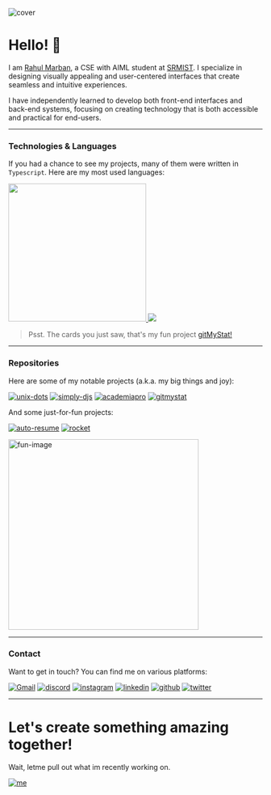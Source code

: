 ![cover](https://github.com/user-attachments/assets/6965dc40-6520-480d-a42c-a34cc3ee95b4)

# Hello! 👋
I am [Rahul Marban](https://marban.is-a.dev), a CSE with AIML student at [SRMIST](https://srmist.edu.in). I specialize in designing visually appealing and user-centered interfaces that create seamless and intuitive experiences.

I have independently learned to develop both front-end interfaces and back-end systems, focusing on creating technology that is both accessible and practical for end-users.

---

### Technologies & Languages
If you had a chance to see my projects, many of them were written in `Typescript`. Here are my most used languages:

<div align='left'>
<a href="https://github.com/Rahuletto">
            <img width="273" src="https://gitmystat.vercel.app/user?theme=gold&username=rahuletto&color=0xEBE9E1&accent=0xebe9e185&background=0x0C0C0C&tip=0xFF6265"></img>
          </a>
          <a href="https://github.com/Rahuletto?tab=repositories">
            <img src="https://gitmystat.vercel.app/top?username=rahuletto&theme=gold&layout=bar&color=0xEBE9E1&accent=0xebe9e185&background=0x0C0C0C&tip=0xFF6265"></img>
          </a>
</div>

> Psst. The cards you just saw, that's my fun project [gitMyStat!](https://github.com/Rahuletto/gitmystat)

---

### Repositories

Here are some of my notable projects (a.k.a. my big things and joy):

[![unix-dots](https://gitmystat.vercel.app/repo?username=unixporn-dots&theme=gold&repo=unixporn-dots.github.io&color=0xEBE9E1&accent=0xebe9e185&background=0x0C0C0C&tip=0xFF6265)](https://github.com/unixporn-dots/unixporn-dots.github.io)
[![simply-djs](https://gitmystat.vercel.app/repo?username=rahuletto&repo=simply-djs&theme=gold&color=0xEBE9E1&accent=0xebe9e185&background=0x0C0C0C&tip=0xFF6265)](https://github.com/rahuletto/simply-djs)
[![academiapro](https://gitmystat.vercel.app/repo?username=rahuletto&repo=academiapro&theme=gold&color=0xEBE9E1&accent=0xebe9e185&background=0x0C0C0C&tip=0xFF6265)](https://github.com/rahuletto/academiapro)
[![gitmystat](https://gitmystat.vercel.app/repo?username=rahuletto&repo=gitmystat&theme=gold&color=0xEBE9E1&accent=0xebe9e185&background=0x0C0C0C&tip=0xFF6265)](https://github.com/rahuletto/gitmystat)

And some just-for-fun projects:

[![auto-resume](https://gitmystat.vercel.app/repo?username=rahuletto&repo=auto-resume&theme=gold&color=0xEBE9E1&accent=0xebe9e185&background=0x0C0C0C&tip=0xFF6265)](https://github.com/rahuletto/auto-resume)
[![rocket](https://gitmystat.vercel.app/repo?username=rahuletto&repo=rocket&theme=gold&color=0xEBE9E1&accent=0xebe9e185&background=0x0C0C0C&tip=0xFF6265)](https://github.com/rahuletto/rocket)


<img width="377" alt="fun-image" src="https://github.com/Rahuletto/Rahuletto/assets/71836991/98ec4195-f9c5-4a32-812e-af3ba6271985">

---

### Contact

Want to get in touch? You can find me on various platforms:

<div align="left">
    <a href="mailto:rahulmarban@gmail.com"><img alt="Gmail" src="https://img.shields.io/badge/Email-Contact-D14836?style=for-the-badge&logo=gmail&logoColor=white"></a>
    <a href="https://discord.gg/3JzDV9T5Fn"><img alt="discord" src="https://img.shields.io/badge/Discord-Contact-5865F2?style=for-the-badge"></a>
    <a href="https://instagram.com/rahul-marban"><img alt="instagram" src="https://img.shields.io/badge/Instagram-Follow-FF0069?style=for-the-badge"></a>
    <a href="https://linkedin.com/in/rahul-marban"><img alt="linkedin" src="https://img.shields.io/badge/LinkedIn-Connect-0077B5?style=for-the-badge"></a>
    <a href="https://github.com/Rahuletto"><img alt="github" src="https://img.shields.io/badge/Github-Contact-000000?style=for-the-badge"></a>
    <a href="https://twitter.com/rahuletto"><img alt="twitter" src="https://img.shields.io/badge/Twitter-Contact-1D9BF0?style=for-the-badge"></a>
</div>

---

# Let's create something amazing together!


Wait, letme pull out what im recently working on.

[![me](https://gitmystat.vercel.app/recent?username=rahuletto&theme=gold&color=0xEBE9E1&accent=0xebe9e185&background=0x0C0C0C&tip=0xFF6265)](https://github.com/rahuletto)



